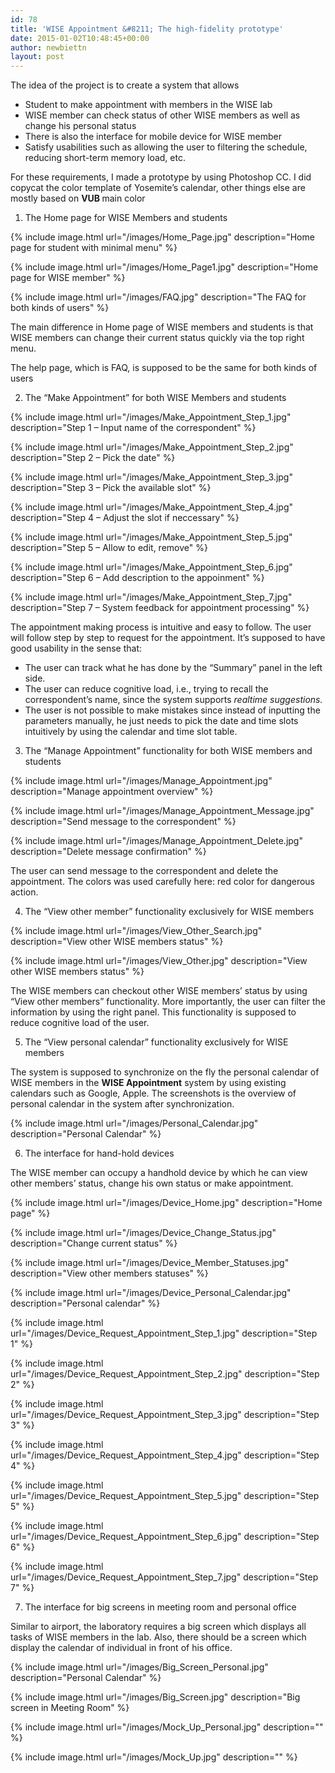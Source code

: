 ```yaml
---
id: 78
title: 'WISE Appointment &#8211; The high-fidelity prototype'
date: 2015-01-02T10:48:45+00:00
author: newbiettn
layout: post
---
```

The idea of the project is to create a system that allows
- Student to make appointment with members in the WISE lab
- WISE member can check status of other WISE members as well as change his personal status
- There is also the interface for mobile device for WISE member
- Satisfy usabilities such as allowing the user to filtering the schedule, reducing short-term memory load, etc.

For these requirements, I made a prototype by using Photoshop CC. I did copycat the color template of Yosemite&#8217;s calendar, other things else are mostly based on <strong>VUB </strong>main color

1. The Home page for WISE Members and students

{% include image.html url="/images/Home_Page.jpg" description="Home page for student with minimal menu" %}

{% include image.html url="/images/Home_Page1.jpg" description="Home page for WISE member" %}

{% include image.html url="/images/FAQ.jpg" description="The FAQ for both kinds of users" %}

The main difference in Home page of WISE members and students is that WISE members can change their current status quickly via the top right menu.

The help page, which is FAQ, is supposed to be the same for both kinds of users

2. The &#8220;Make Appointment&#8221; for both WISE Members and students

{% include image.html url="/images/Make_Appointment_Step_1.jpg" description="Step 1 &#8211; Input name of the correspondent" %}

{% include image.html url="/images/Make_Appointment_Step_2.jpg" description="Step 2 &#8211; Pick the date" %}

{% include image.html url="/images/Make_Appointment_Step_3.jpg" description="Step 3 &#8211; Pick the available slot" %}

{% include image.html url="/images/Make_Appointment_Step_4.jpg" description="Step 4 &#8211; Adjust the slot if neccessary" %}

{% include image.html url="/images/Make_Appointment_Step_5.jpg" description="Step 5 &#8211; Allow to edit, remove" %}

{% include image.html url="/images/Make_Appointment_Step_6.jpg" description="Step 6 &#8211; Add description to the appoinment" %}

{% include image.html url="/images/Make_Appointment_Step_7.jpg" description="Step 7 &#8211; System feedback for appointment processing" %}

The appointment making process is intuitive and easy to follow. The user will follow step by step to request for the appointment. It&#8217;s supposed to have good usability in the sense that:

- The user can track what he has done by the &#8220;Summary&#8221; panel in the left side.
- The user can reduce cognitive load, i.e., trying to recall the correspondent&#8217;s name, since the system supports <em>realtime suggestions.</em>
- The user is not possible to make mistakes since instead of inputting the parameters manually, he just needs to pick the date and time slots intuitively by using the calendar and time slot table.

3. The &#8220;Manage Appointment&#8221; functionality for both WISE members and students

{% include image.html url="/images/Manage_Appointment.jpg" description="Manage appointment overview" %}

{% include image.html url="/images/Manage_Appointment_Message.jpg" description="Send message to the correspondent" %}

{% include image.html url="/images/Manage_Appointment_Delete.jpg" description="Delete message confirmation" %}


The user can send message to the correspondent and delete the appointment. The colors was used carefully here: red color for dangerous action.

4. The &#8220;View other member&#8221; functionality exclusively for WISE members

{% include image.html url="/images/View_Other_Search.jpg" description="View other WISE members status" %}

{% include image.html url="/images/View_Other.jpg" description="View other WISE members status" %}


The WISE members can checkout other WISE members&#8217; status by using &#8220;View other members&#8221; functionality. More importantly, the user can filter the information by using the right panel. This functionality is supposed to reduce cognitive load of the user.<strong><br /> </strong>

5. The &#8220;View personal calendar&#8221; functionality exclusively for WISE members

The system is supposed to synchronize on the fly the personal calendar of WISE members in the <strong>WISE Appointment</strong> system by using existing calendars such as Google, Apple. The screenshots is the overview of personal calendar in the system after synchronization.

{% include image.html url="/images/Personal_Calendar.jpg" description="Personal Calendar" %}

6. The interface for hand-hold devices

The WISE member can occupy a handhold device by which he can view other members&#8217; status, change his own status or make appointment.

{% include image.html url="/images/Device_Home.jpg" description="Home page" %}

{% include image.html url="/images/Device_Change_Status.jpg" description="Change current status" %}

{% include image.html url="/images/Device_Member_Statuses.jpg" description="View other members statuses" %}

{% include image.html url="/images/Device_Personal_Calendar.jpg" description="Personal calendar" %}

{% include image.html url="/images/Device_Request_Appointment_Step_1.jpg" description="Step 1" %}

{% include image.html url="/images/Device_Request_Appointment_Step_2.jpg" description="Step 2" %}

{% include image.html url="/images/Device_Request_Appointment_Step_3.jpg" description="Step 3" %}

{% include image.html url="/images/Device_Request_Appointment_Step_4.jpg" description="Step 4" %}

{% include image.html url="/images/Device_Request_Appointment_Step_5.jpg" description="Step 5" %}

{% include image.html url="/images/Device_Request_Appointment_Step_6.jpg" description="Step 6" %}

{% include image.html url="/images/Device_Request_Appointment_Step_7.jpg" description="Step 7" %}

7. The interface for big screens in meeting room and personal office

Similar to airport, the laboratory requires a big screen which displays all tasks of WISE members in the lab. Also, there should be a screen which display the calendar of individual in front of his office.

{% include image.html url="/images/Big_Screen_Personal.jpg" description="Personal Calendar" %}

{% include image.html url="/images/Big_Screen.jpg" description="Big screen in Meeting Room" %}

{% include image.html url="/images/Mock_Up_Personal.jpg" description="" %}

{% include image.html url="/images/Mock_Up.jpg" description="" %}
